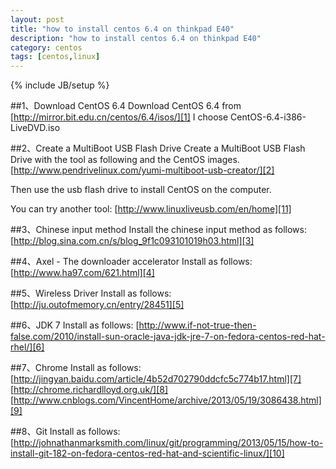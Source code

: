 ```yaml
---
layout: post
title: "how to install centos 6.4 on thinkpad E40"
description: "how to install centos 6.4 on thinkpad E40"
category: centos
tags: [centos,linux]
---
```

{% include JB/setup %}

##1、Download CentOS 6.4
Download CentOS 6.4 from
[http://mirror.bit.edu.cn/centos/6.4/isos/][1]
I choose  CentOS-6.4-i386-LiveDVD.iso
<!-- more -->

##2、Create a MultiBoot USB Flash Drive
Create a MultiBoot USB Flash Drive with the tool as following and the CentOS images.
[http://www.pendrivelinux.com/yumi-multiboot-usb-creator/][2]

Then use the usb flash drive to install CentOS on the computer.

You can try another tool:
[http://www.linuxliveusb.com/en/home][11]

##3、Chinese input method
Install the chinese input method as follows:
[http://blog.sina.com.cn/s/blog_9f1c093101019h03.html][3]

##4、Axel - The downloader accelerator
Install as follows:
[http://www.ha97.com/621.html][4]

##5、Wireless Driver
Install as follows:
[http://ju.outofmemory.cn/entry/28451][5]

##6、JDK 7
Install as follows:
[http://www.if-not-true-then-false.com/2010/install-sun-oracle-java-jdk-jre-7-on-fedora-centos-red-hat-rhel/][6]

##7、Chrome
Install as follows:
[http://jingyan.baidu.com/article/4b52d702790ddcfc5c774b17.html][7]
[http://chrome.richardlloyd.org.uk/][8]
[http://www.cnblogs.com/VincentHome/archive/2013/05/19/3086438.html][9]

##8、Git
Install as follows:
[http://johnathanmarksmith.com/linux/git/programming/2013/05/15/how-to-install-git-182-on-fedora-centos-red-hat-and-scientific-linux/][10]



  [1]: http://mirror.bit.edu.cn/centos/6.4/isos/
  [2]: http://www.pendrivelinux.com/yumi-multiboot-usb-creator/
  [3]: http://blog.sina.com.cn/s/blog_9f1c093101019h03.html
  [4]: http://www.ha97.com/621.html
  [5]: http://ju.outofmemory.cn/entry/28451
  [6]: http://www.if-not-true-then-false.com/2010/install-sun-oracle-java-jdk-jre-7-on-fedora-centos-red-hat-rhel/
  [7]: http://jingyan.baidu.com/article/4b52d702790ddcfc5c774b17.html
  [8]: http://chrome.richardlloyd.org.uk/
  [9]: http://www.cnblogs.com/VincentHome/archive/2013/05/19/3086438.html
  [10]: http://johnathanmarksmith.com/linux/git/programming/2013/05/15/how-to-install-git-182-on-fedora-centos-red-hat-and-scientific-linux/
  [11]: http://www.linuxliveusb.com/en/home

